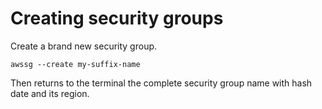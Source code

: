 # Creating security groups

Create a brand new security group.

```
awssg --create my-suffix-name
```
Then returns to the terminal the complete security group name with hash date and its region.

